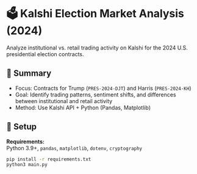 # 🗳️ Kalshi Election Market Analysis (2024)

Analyze institutional vs. retail trading activity on Kalshi for the 2024 U.S. presidential election contracts.

## 📌 Summary

- Focus: Contracts for Trump (`PRES-2024-DJT`) and Harris (`PRES-2024-KH`)
- Goal: Identify trading patterns, sentiment shifts, and differences between institutional and retail activity
- Method: Use Kalshi API + Python (Pandas, Matplotlib)

## 🔧 Setup

**Requirements:**  
Python 3.9+, `pandas`, `matplotlib`, `dotenv`, `cryptography`

```bash
pip install -r requirements.txt
python3 main.py
```

